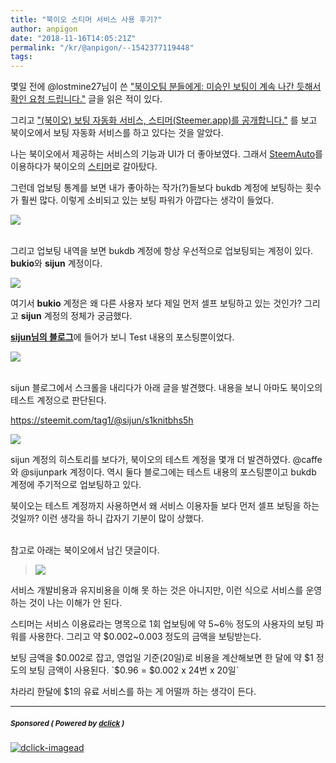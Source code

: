 ```yaml
---
title: "북이오 스티머 서비스 사용 후기?"
author: anpigon
date: "2018-11-16T14:05:21Z"
permalink: "/kr/@anpigon/--1542377119448"
tags:
---
```

몇일 전에 @lostmine27님이 쓴 ["북이오팀 분들에게: 미승인 보팅이 계속 나간 듯해서 확인 요청 드립니다."](https://steemit.com/kr/@lostmine27/bukio--1542138379819) 글을 읽은 적이 있다.

그리고 ["(북이오) 보팅 자동화 서비스, 스티머(Steemer.app)를 공개합니다."](https://steemit.com/bukio/@bukio/steemer-app) 를 보고 북이오에서 보팅 자동화 서비스를 하고 있다는 것을 알았다.

나는 북이오에서 제공하는 서비스의 기능과 UI가 더 좋아보였다. 그래서 [SteemAuto](https://steemauto.com/)를 이용하다가 북이오의 [스티머](https://steemer.app/)로 갈아탔다. 

그런데 업보팅 통계를 보면 내가 좋아하는 작가(?)들보다 bukdb 계정에 보팅하는 횟수가 훨씬 많다. 이렇게 소비되고 있는 보팅 파워가 아깝다는 생각이 들었다.

![](https://ipfs.busy.org/ipfs/QmazbDqx6zhDKYV3QdZLkqK45XF4zyM2Cn9PnsGf48qypq)



<br>그리고 업보팅 내역을 보면 bukdb 계정에 항상 우선적으로 업보팅되는 계정이 있다. **bukio**와 **sijun** 계정이다.

![](https://files.steempeak.com/file/steempeak/steemory/eQI3OhwH-E18489E185B3E1848FE185B3E18485E185B5E186ABE18489E185A3E186BA202018-11-162000.42.00.png)

여기서 **bukio** 계정은 왜 다른 사용자 보다 제일 먼저 셀프 보팅하고 있는 것인가? 그리고 **sijun** 계정의 정체가 궁금했다.

[**sijun님의 블로그**](https://steemit.com/@sijun)에 들어가 보니 Test 내용의 포스팅뿐이었다.

![](https://ipfs.busy.org/ipfs/QmVn1ZG7DNbcZDvtnbN7rRcecvY9C9MmHkwY7Moq9fbSBz)

<br>sijun 블로그에서 스크롤을 내리다가 아래 글을 발견했다. 내용을 보니 아마도 북이오의 테스트 계정으로 판단된다.

https://steemit.com/tag1/@sijun/s1knitbhs5h


![](https://files.steempeak.com/file/steempeak/steemory/vVIHYB3F-E18489E185B3E1848FE185B3E18485E185B5E186ABE18489E185A3E186BA202018-11-162001.03.19.png)

sijun 계정의 히스토리를 보다가, 북이오의 테스트 계정을 몇개 더 발견하였다. @caffe와 @sijunpark 계정이다. 역시 둘다 블로그에는 테스트 내용의 포스팅뿐이고 bukdb 계정에 주기적으로 업보팅하고 있다.

북이오는 테스트 계정까지 사용하면서 왜 서비스 이용자들 보다 먼저 셀프 보팅을 하는 것일까? 이런 생각을 하니 갑자기 기분이 많이 상했다.

<br>참고로 아래는 북이오에서 남긴 댓글이다.

> ![](https://files.steempeak.com/file/steempeak/steemory/0r3HYbPk-Screenshot.png)

서비스 개발비용과 유지비용을 이해 못 하는 것은 아니지만, 이런 식으로 서비스를 운영하는 것이 나는 이해가 안 된다.

스티머는 서비스 이용료라는 명목으로 1회 업보팅에 약 5~6％ 정도의 사용자의 보팅 파워를 사용한다. 그리고 약 $0.002~0.003 정도의 금액을 보팅받는다.

보팅 금액을 $0.002로 잡고, 영업일 기준(20일)로 비용을 계산해보면 한 달에 약 $1 정도의 보팅 금액이 사용된다.
`$0.96 = $0.002 x 24번 x 20일`

차라리 한달에 $1의 유료 서비스를 하는 게 어떨까 하는 생각이 든다.

---

#####  <sub> **Sponsored ( Powered by [dclick](https://www.dclick.io) )** </sub>
[![dclick-imagead](https://steemitimages.com/0x0/https://s3.ap-northeast-2.amazonaws.com/dclick/image/kws4679/1541171010516.jpeg)](https://api.dclick.io/v1/c?x=eyJhbGciOiJIUzI1NiIsInR5cCI6IkpXVCJ9.eyJjIjoiYW5waWdvbiIsInMiOiItLTE1NDIzNzcxMTk0NDgiLCJhIjpbImktMTgiXSwidXJsIjoiaHR0cHM6Ly9rci50cmlwc3RlZW0uY29tIiwiaWF0IjoxNTQyMzc3MTE5LCJleHAiOjE4NTc3MzcxMTl9.zG29H6Vzr2iB_wERLpjCa_yXAoqXt95r3zwfpe0P2R4)